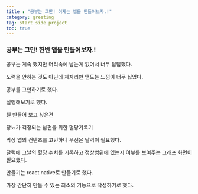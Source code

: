 ```yaml
---
title : "공부는 그만! 이제는 앱을 만들어보자.!"
category: greeting
tag: start side project
toc: true
---
```

### 공부는 그만! 한번 앱을 만들어보자.!
공부는 계속 했지만 머리속에 남는게 없어서 너무 답답했다.  

노력을 안하는 것도 아닌데 제자리만 맴도는 느낌이 너무 싫었다.  

공부를 그만하기로 했다.  

실행해보기로 했다.  

젤 만들어 보고 싶은건  

당뇨가 걱정되는 남편을 위한 혈당기록기 


막상 앱의 컨텐츠를 고민하니  우선은 달력이 필요했다. 

달력에 그날의 혈당 수치를 기록하고 정상범위에 있는지 여부를 보여주는 그래프 화면이 필요했다.  
 
만들기는 react native로 만들기로 했다.  

가장 간단히 만들 수 있는 최소의 기능으로 작성하기로 했다.  

